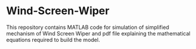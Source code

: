 # Wind-Screen-Wiper
This repository contains MATLAB code for simulation of simplified mechanism of Wind Screen Wiper and pdf file explaining the mathematical equations required to build the model.

